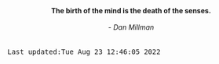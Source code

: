 
<div align="center"><b><span>The birth of the mind is the death of the senses.</span></b><br><br><i> - Dan Millman</i></div>
<br><br><kbd>Last updated:Tue Aug 23 12:46:05 2022</kbd>